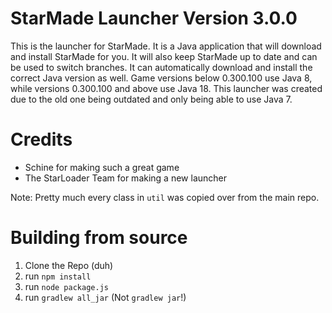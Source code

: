 # StarMade Launcher Version 3.0.0
This is the launcher for StarMade. It is a Java application that will download and install StarMade for you. It will also keep StarMade up to date and can be used to switch branches.
It can automatically download and install the correct Java version as well. Game versions below 0.300.100 use Java 8, while versions 0.300.100 and above use Java 18.
This launcher was created due to the old one being outdated and only being able to use Java 7.


# Credits
- Schine for making such a great game
- The StarLoader Team for making a new launcher

Note: Pretty much every class in `util` was copied over from the main repo.

# Building from source
1. Clone the Repo (duh)
2. run `npm install`
3. run `node package.js`
4. run `gradlew all_jar` (Not `gradlew jar`!)
